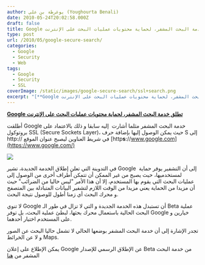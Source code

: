```yaml
---
author: يوغرطة بن علي (Youghourta Benali)
date: 2010-05-24T20:02:58.000Z
draft: false
title: Google تطلق خدمة البحث المشفر، لحماية محتويات عمليات البحث على الإنترنت
type: post
url: /2010/05/google-secure-search/
categories:
  - Google
  - Security
  - Web
tags:
  - Google
  - Security
  - SSL
coverImage: /static/images/google-secure-search/ssl+search.png
excerpt: "[**Google تطلق خدمة البحث المشفر، لحماية محتويات عمليات البحث على الإنترنت**](https://www.it-scoop.com/2010/05/google-secure-search/)\n\nأطلقت Google خدمة البحث المشفر مثلما أشارت \_إليه سابقا و ذلك بالاعتماد على بروتوكول SSL (Secure Sockets Layer)، حيث يمكن الوصول إليها بإضافة حرف S إلى http:// في شريط العناوين"
---
```

[**Google تطلق خدمة البحث المشفر، لحماية محتويات عمليات البحث على الإنترنت**](https://www.it-scoop.com/2010/05/google-secure-search/)

أطلقت Google خدمة البحث المشفر مثلما أشارت  إليه سابقا و ذلك بالاعتماد على بروتوكول SSL (Secure Sockets Layer)، حيث يمكن الوصول إليها بإضافة حرف S إلى http:// في شريط العناوين ليصبح عنوان الموقع [http**s**://www.google.com](https://www.google.com/)

[](https://www.it-scoop.com/wp-content/uploads/2010/05/google_security.jpg)![](/static/images/google-secure-search/ssl+search.png)

في التدوينة التي تعلن إطلاق الخدمة الجديدة، تشير Google  إلى أن التشفير يوفر حماية لمستخدميها، حيث يصبح من غير الممكن أن تتمكن أطراف أخرى من الوصول إلى عمليات البحث التي يقوم بها المستخدم، إلا أن هذا الأمر "ليس خاليا من الضرائب" حيث أن مزيدا من الحماية يعني مزيدا من الوقت اللازم لتشفير البيانات المتبادلة بين المتصفح و محرك البحث أي زمنا أطول للوصول نتيجة البحث.

لا تنوي Google أن تستبدل هذه الخدمة الجديدة و التي لا تزال في طور الـ Beta عملية البحث الحالية باستعمال محرك بحثها، لبطئ عملية البحث، بل توفر Google خيارين و على المستخدم اختيار أحدهما.

تجدر الإشارة إلى أن خدمة البحث المشفر بوضعها الحالي لا تشمل حاليا البحث عن الصور و لا عن الخرائط Maps.

يمكن الإطلاع على إعلان Google عن الإطلاق الرسمي للإصدار Beta من خدمة البحث المشفر من [هنا](http://googleblog.blogspot.com/2010/05/search-more-securely-with-encrypted.html)
